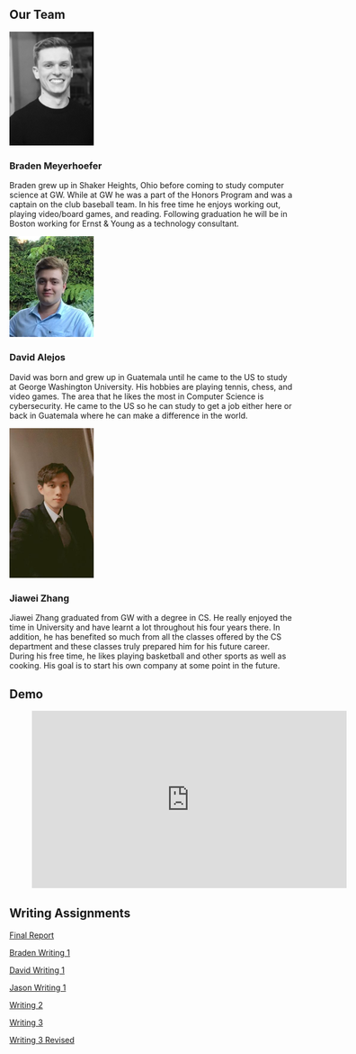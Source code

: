 ## **Our Team**

<p float="center">
    <img src="media/braden_profile.png" alt="braden" width="150"/>
</p>

### Braden Meyerhoefer

Braden grew up in Shaker Heights, Ohio before coming to study computer science at GW. While at GW he was a part of the Honors Program and was a captain on the club baseball team. In his free time he enjoys working out, playing video/board games, and reading. Following graduation he will be in Boston working for Ernst & Young as a technology consultant.

<p float="center">
    <img src="media/david_profile.png" alt="david" width="150"/>
</p>

### David Alejos

David was born and grew up in Guatemala until he came to the US to study at George Washington University. His hobbies are playing tennis, chess, and video games. The area that he likes the most in Computer Science is cybersecurity. He came to the US so he can study to get a job either here or back in Guatemala where he can make a difference in the world.

<p float="center">
    <img src="media/jason_profile.jpg" alt="jason" width="150"/>
</p>

### Jiawei Zhang

Jiawei Zhang graduated from GW with a degree in CS. He really enjoyed the time in University and have learnt a lot throughout his four years there. In addition, he has benefited so much from all the classes offered by the CS department and these classes truly prepared him for his future career. During his free time, he likes playing basketball and other sports as well as cooking. His goal is to start his own company at some point in the future.

## Demo

<!-- blank line -->
<figure class="video_container">
  <iframe width="560" height="315" src="https://www.youtube.com/embed/uCXDvwNOB4Y" frameborder="0" allow="accelerometer; autoplay; encrypted-media; gyroscope; picture-in-picture" allowfullscreen></iframe>
</figure>
<!-- blank line -->

## Writing Assignments

[Final Report](writing/final_report.docx)

[Braden Writing 1](writing/bradenMeyerhoeferWritingOne.docx)

[David Writing 1](writing/David_Alejos_Writing_1.docx)

[Jason Writing 1](writing/JiaweiZhangWriting1.docx)

[Writing 2](writing/Writing2.docx)

[Writing 3](writing/Writing3.docx)

[Writing 3 Revised](writing/Writing3Revised.docx)
